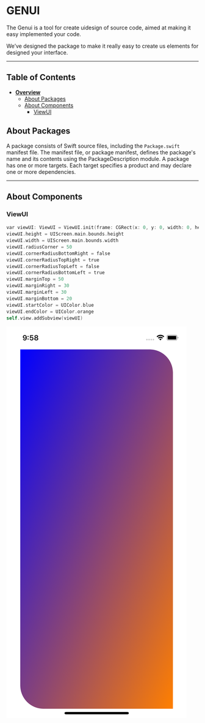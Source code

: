 # GENUI

The Genui is a tool for create uidesign of source code, aimed at making it easy implemented your code.

We’ve designed the package to make it really easy to create us elements for designed your interface.

***

## Table of Contents

* [**Overview**](README.md)
  * [About Packages](#about-packages)
  * [About Components](#about-components)
    * [ViewUI](#viewui)

## About Packages

A package consists of Swift source files, including the `Package.swift` manifest file. The manifest file, or package manifest, defines the package's name and its contents using the PackageDescription module. A package has one or more targets. Each target specifies a product and may declare one or more dependencies.

***


## About Components


### ViewUI

```objective-c
var viewUI: ViewUI = ViewUI.init(frame: CGRect(x: 0, y: 0, width: 0, height: 0))
viewUI.height = UIScreen.main.bounds.height
viewUI.width = UIScreen.main.bounds.width
viewUI.radiusCorner = 50
viewUI.cornerRadiusBottomRight = false
viewUI.cornerRadiusTopRight = true
viewUI.cornerRadiusTopLeft = false
viewUI.cornerRadiusBottomLeft = true
viewUI.marginTop = 50
viewUI.marginRight = 30
viewUI.marginLeft = 30
viewUI.marginBottom = 20
viewUI.startColor = UIColor.blue
viewUI.endColor = UIColor.orange
self.view.addSubview(viewUI)
```

![HTPressableButton](https://github.com/risrael-1/Package_genui/blob/master/Sources/GENUI/ImagesDemo/exempleViewUI.png)
